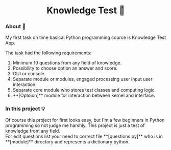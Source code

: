 <h1 align="center">Knowledge Test &#127919;</h1> 

<h3>About &#129488;</h3>
<p> My first task on time basical Python programming cource is Knowledge Test App.</p>

<p>The task had the following requirements:</p>
<ol>
 <li>Minimum 10 questions from any field of knowledge.</li>
 <li>Possibility to choose option an answer and score.</li>
 <li>GUI or console.</li>
 <li>Separate module or modules, engaged processing user input user interaction.</li>
 <li>Separate core module who stores test classes and computing logic.</li>
 <li>**[Optoion]** module for interaction between kernel and interface.</li>
</ol>

<h3>In this project &#128161;</h3>
<p>
Of course this project for first looks easy, but I`m a few beginners in Python programming so not judge me harshly.   
This project is just a test of knowledge from any field.<br> 
For edit questions list your need to correct file **[questions.py]** who is in **[module]** directory and represents a dictionary python.
</p>

